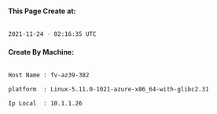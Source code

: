 
   
#### This Page Create at:

```bash

2021-11-24 - 02:16:35 UTC

```

#### Create By Machine:

```bash

Host Name : fv-az39-382

platform  : Linux-5.11.0-1021-azure-x86_64-with-glibc2.31

Ip Local  : 10.1.1.26

```

